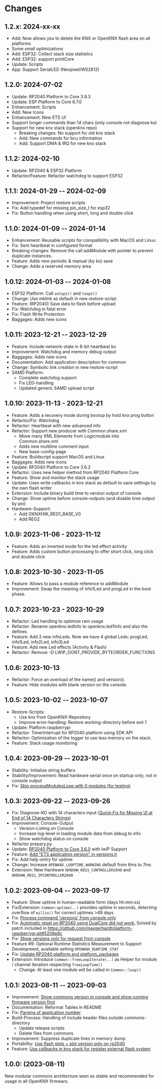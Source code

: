 # Changes


## 1.2.x: 2024-xx-xx
* Add: Now allows you to delete the KNX or OpenKNX flash area on all platforms
* Some small optimizations
* Add: ESP32: Collect stack size statistics
* Add: ESP32: support printCore
* Update: Scripts
* App: Support SerialLED (Neopixel/WS2812)

## 1.2.0: 2024-07-02
* Update: RP2040 Platform to Core 3.9.3
* Update: ESP Platform to Core 6.7.0
* Enhancement: Scripts
* Add: New Icons
* Enhancement: New ETS UI
* Support longer commands than 14 chars (only console not diagnose ko)
* Support for new knx stack (openknx repo)
  * Breaking changes: No support for old knx stack
  * Add: New commands for bcu information
  * Add: Support DMA & IRQ for new knx stack

## 1.1.2: 2024-02-10
* Update: RP2040 & ESP32 Platform
* Refactor/Feature: Refactor watchdog to support ESP32

## 1.1.1: 2024-01-29 -- 2024-02-09
* Improvement: Project restore scripts
* Fix: Add typedef for missing pin_size_t for esp32 
* Fix: Button handling when using short, long and double click

## 1.1.0: 2024-01-09 -- 2024-01-14
* Enhancement: Reusable scripts for compatibility with MacOS and Linux.
* Fix: Sent heartbeat in configured format
* Breaking changes: Remove the call addModule with pointer to prevent duplicate instances.
* Feature: Adds new periodic & manual (by ko) save
* Change: Adds a reserved memory area

## 1.0.12: 2024-01-03 -- 2024-01-08
* ESP32 Platform: Call `setup1()` and `loop1()`
* Change: Use mklink as default in new restore-script
* Feature: (RP2040) Save data to flash before upload
* Fix: Watchdog in fatal error
* Fix: Flash Write Protection
* Baggages: Adds new icons

## 1.0.11: 2023-12-21 -- 2023-12-29
* Feature: Include network-state in 8-bit heartbeat ko
* Improvement: Watchdog and memory debug output
* Baggages: Adds new icons
* Documentation: Add application description for common
* Change: Symbolic link creation in new restore-script
* SAMD Platform:
  * Complete watchdog support
  * Fix LED-handling
  * Updated generic SAMD upload script

## 1.0.10: 2023-11-13 - 2023-12-21
* Feature: Adds a recovery mode during bootup by hold knx prog button
* Refactor/Fix: Watchdog
* Refactor: Heartbeat with new advanced info
* Refactor: Support new producer with Common.share.xml
  * Move many XML Elements from Logicmodule into Common.share.xml
  * Adds new multiline comment input
  * New base-config-page
* Feature: Buildscript support MacOS and Linux
* Baggages: Adds new icons
* Update: RP2040 Platform to Core 3.6.2
* Refactor: Uses new helper method from RP2040 Platform Core
* Feature: Show and monitor the stack usage
* Update: Uses write callbacks in knx stack as default to save settings by the own flash writer
* Extension: Include binary build time to version output of console
* Change: Show uptime before console-outputs (and disable time output by pio)
* Hardware-Support:
  * Add OKNXHW_REG1_BASE_V0
  * Add REG2

## 1.0.9: 2023-11-06 - 2023-11-12
* Feature: Adds an inverted mode for the led effect activity
* Feature: Adds custom button processing to offer short click, long click and double click

## 1.0.8: 2023-10-30 - 2023-11-05
* Feature: Allows to pass a module reference to addModule
* Improvement: Swap the meaning of info1Led and progLed in the boot phase.

## 1.0.7: 2023-10-23 - 2023-10-29
* Refactor: Led handling to optimize ram usage
* Refactor: Rename openknx.ledInfo to openknx.led1Info and also the defines
* Feature: Add 2 new infoLeds. Now we have 4 global Leds: progLed, info1Led, info2Led, info3Led
* Feature: Add new Led effects (Activity & Flash)
* Refactor: Remove -D LWIP_DONT_PROVIDE_BYTEORDER_FUNCTIONS

## 1.0.6: 2023-10-13
* Refactor: Force an overload of the name() and version(). 
* Feature: Hide modules with blank version on the console.

## 1.0.5: 2023-10-02 -- 2023-10-07
* Restore-Scripts:
  * Use knx from OpenKNX-Repository
  * Improve error-handling: Restore working-directory before exit 1
* Update: Platform raspberrypi
* Refactor: TimerInterrupt for RP2040 platform using SDK API
* Refactor: Optimization of the logger to use less memory on the stack.
* Feature: Stack usage monitoring

## 1.0.4: 2023-09-29 -- 2023-10-01
* Stability: Initialize string buffers 
* Stability/Improvement: Read hardware serial once on startup only, not in console output
* Fix: [Skip processModulesLoop with 0 modules (for testing)](https://github.com/OpenKNX/OGM-Common/commit/c663b51cadbfc9ae9b2c9ca61a919f20e5632598)

## 1.0.3: 2023-09-22 -- 2023-09-26
* Fix: Diagnose-KO with 14 characters input ([Quick-Fix for Missing \0 at End of 14 Characters Strings](https://github.com/OpenKNX/OGM-Common/commit/ec3a31ef96d1b1af7b5327e356de78fcdc092293))
* Improvement: Console-Output
  * Version-Listing on Console
  * Increase log-level in loading module data from debug to info
  * Show watchdog status on console
* Refactor prepary.py
* Update: [RP2040 Platform to Core 3.6.0](https://github.com/OpenKNX/OGM-Common/commit/5c081a0c81b395fbeda5c7bbac025722a9efb410) with lwIP Support
* Feature: [Add "ETS application version" in versions.h](https://github.com/OpenKNX/OGM-Common/commit/42a2740591fc96ce435c4aa184e3582ee7b7f149)
* Fix: Add help-entry for uptime
* Change: Increase `OPENKNX_LOOPTIME_WARNING` default from 6ms to 7ms
* Extension: New Hardware `OKNXHW_REG1_CONTROLLER2040` and `OKNXHW_REG1_IPCONTROLLER2040`

## 1.0.2: 2023-09-04 -- 2023-09-17
* Feature: Show uptime in human-readable form (days hh:mm:ss)
* Fix/Extension: `Common:uptime(..)` provides uptime in seconds, detecting overflow of `millis()` for correct uptimes >49 days
* Fix: [Process command 'versions' from console only](https://github.com/OpenKNX/OGM-Common/commit/9576370424712666d5b24dcefb23062d2d4a4ca2)
* Fix: [Automatic reset on RP2040 using DualCore did not work.](https://github.com/OpenKNX/OGM-Common/commit/63258937b93dc46fbac401834a46a01faaae9b47) Solved by patch included in https://github.com/maxgerhardt/platform-raspberrypi.git#5208e8c
* Fix: [Show versions only for request from console](https://github.com/OpenKNX/OGM-Common/commit/76935a146fda62f25f3538abe97fe69110f2ed44)
* Feature #9: Optional Runtime Statistics Measurement to Support Development, available setting `OPENKNX_RUNTIME_STAT`
* Fix: [Update RP2040 platform and platform_packages](https://github.com/OpenKNX/OGM-Common/commit/90ebc9d4f7618a905ca8a38617a844ee7f130452)
* Extension: Introduce `Common::freeLoopIterate(..)` as Helper for module / channel iteration respecting `freeLoopTime()`
  * Change: At least one module will be called in `Common::loop()`

## 1.0.1: 2023-08-11 -- 2023-09-03
* Improvement: [Show commons version in console and show running firmware version first](https://github.com/OpenKNX/OGM-Common/commit/05c58c60fa8ffc4406be2c6e058be3110b2430e3)
* Documentation: Reformat Tables in README
* Fix: [Parsing of application number](https://github.com/OpenKNX/OGM-Common/commit/86f6f77f338c310ac4f687f9650e90a829e16a35)
* Build-Process: Handling of include header-files outside commons-directory
  * Update release scripts
  * Delete files from commons
* Improvement: Suppress duplicate lines in memory dump
* Portability: [Use flash slots + slot version only on rp2040](https://github.com/OpenKNX/OGM-Common/commit/6559af514074ed079aaade39f49230b42e5bcb62)
* Feature: [Use callbacks in knx stack for register external flash system](https://github.com/OpenKNX/OGM-Common/commit/c725bd94c6a3111cf39155e2c544984510b00bdc)

## 1.0.0: (2023-08-11)
New modular commons architecture seen as stable and recommended for usage in all OpenKNX firmwars. 